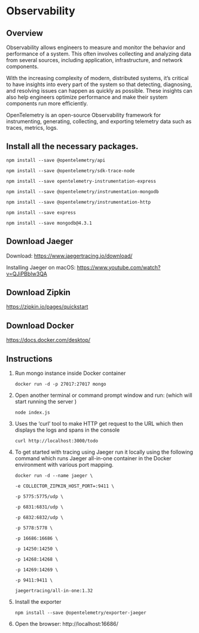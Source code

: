 # Observability

## Overview
Observability allows engineers to measure and monitor the behavior and performance of a system. This often involves collecting and analyzing data from several sources, including application, infrastructure, and network components.

With the increasing complexity of modern, distributed systems, it’s critical to have insights into every part of the system so that detecting, diagnosing, and resolving issues can happen as quickly as possible. These insights can also help engineers optimize performance and make their system components run more efficiently.

OpenTelemetry is an open-source Observability framework for instrumenting, generating, collecting, and exporting telemetry data such as traces, metrics, logs. 

## Install all the necessary packages.  
`npm install --save @opentelemetry/api`

`npm install --save @opentelemetry/sdk-trace-node`

`npm install --save opentelemetry-instrumentation-express`

`npm install --save @opentelemetry/instrumentation-mongodb`

`npm install --save @opentelemetry/instrumentation-http`

`npm install --save express`

`npm install --save mongodb@4.3.1`

## Download Jaeger
Download: https://www.jaegertracing.io/download/

Installing Jaeger on macOS: https://www.youtube.com/watch?v=QJiPBbIw3QA


## Download Zipkin

https://zipkin.io/pages/quickstart


## Download Docker
https://docs.docker.com/desktop/


## Instructions
1. Run mongo instance inside Docker container

   `docker run -d -p 27017:27017 mongo`

3. Open another terminal or command prompt window and run: (which will start running the server )

   `node index.js`

3. Uses the ‘curl’ tool to make HTTP get request to the URL which then displays the logs and spans in the console

   `curl http://localhost:3000/todo`

5. To get started with tracing using Jaeger run it locally using the following command which runs Jaeger all-in-one container in the Docker environment with various port mapping.
   
   `docker run -d --name jaeger \`
   
   `-e COLLECTOR_ZIPKIN_HOST_PORT=:9411 \`
   
   `-p 5775:5775/udp \`
   
   `-p 6831:6831/udp \`
   
   `-p 6832:6832/udp \`
   
   `-p 5778:5778 \`
   
   `-p 16686:16686 \`
   
   `-p 14250:14250 \`
   
   `-p 14268:14268 \`

   `-p 14269:14269 \`
   
   `-p 9411:9411 \`
   
   `jaegertracing/all-in-one:1.32`
   
6. Install the exporter

   `npm install --save @opentelemetry/exporter-jaeger`

7. Open the browser: http://localhost:16686/

























